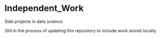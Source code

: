 # Independent_Work
Side projects in data science.

Still in the process of updating this repository to include work stored locally.
